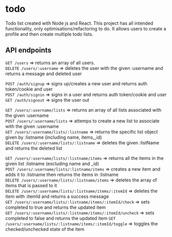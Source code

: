 # todo
Todo list created with Node js and React. This project has all intended functionality, only optimisations/refactoring to do. It allows users to create a profile and then create multiple todo lists.

## API endpoints

``` GET /users ``` => returns an array of all users.  
``` DELETE /users/:username ``` => deletes the user with the given :username  and returns a message and deleted user  

``` POST /auth/signup ``` => signs up/creates a new user and returns auth token/cookie and user  
``` POST /auth/signin ``` => signs in a user and returns auth token/cookie and user    
``` GET /auth/signout ``` => signs the user out    


``` GET /users/:username/lists ``` => returns an array of all lists associated with the given :username  
``` POST /users/:username/lists ``` => attemps to create a new list to associate with the given :username    
``` GET /users/:username/lists/:listname ``` => returns the specific list object given by :listname  (including name, items,_id)  
``` DELETE /users/:username/lists/:listname ``` => deletes the given :listName and returns the deleted list

``` GET /users/:username/lists/:listname/items ``` => returns all the items in the given list :listname (excluding name and _id)    
``` POST /users/:username/lists/:listname/items ``` => creates a new item and adds it to :listname then returns the items in :listname  
``` DELETE /users/:username/lists/:listname/items ``` => deletes the array of items that is passed to it    
``` DELETE /users/:username/lists/:listname/items/:itemId ``` => deletes the item with :itemId and returns a success message  
``` GET /users/:username/lists/:listname/items/:itemId/check ``` => sets completed to true and returns the updated item  
``` GET /users/:username/lists/:listname/items/:itemId/uncheck ``` => sets completed to false and returns the updated item
``` GET /users/:username/lists/:listname/items/:itemId/toggle ``` => toggles the checked/unchecked state of the item  
